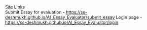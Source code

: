 
Site Links  
Submit Essay for evaluation - https://ss-deshmukh.github.io/AI_Essay_Evaluator/submit_essay
Login page - https://ss-deshmukh.github.io/AI_Essay_Evaluator/login
